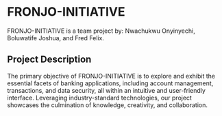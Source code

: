 # FRONJO-INITIATIVE

FRONJO-INITIATIVE is a team project by: Nwachukwu Onyinyechi, Boluwatife Joshua, and Fred Felix.

## Project Description

The primary objective of FRONJO-INITIATIVE is to explore and exhibit the essential facets of banking applications, including account management, transactions, and data security, all within an intuitive and user-friendly interface. Leveraging industry-standard technologies, our project showcases the culmination of knowledge, creativity, and collaboration.

